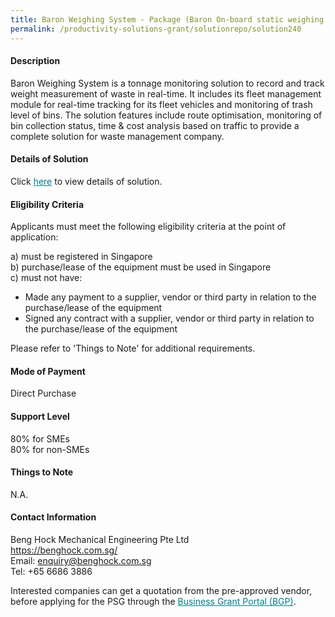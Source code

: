 ```yaml
---
title: Baron Weighing System - Package (Baron On-board static weighing for hooklift)
permalink: /productivity-solutions-grant/solutionrepo/solution240
---
```


#### Description

Baron Weighing System is a tonnage monitoring solution to record and track weight measurement of waste in real-time. It includes its fleet management module for real-time tracking for its fleet vehicles and monitoring of trash level of bins. The solution features include route optimisation, monitoring of bin collection status, time & cost analysis based on traffic to provide a complete solution for waste management company.

#### Details of Solution

Click <a href='https://govassist.gobusiness.gov.sg/images/psg/Beng_Hock_Annex_3_Part_5.pdf' style='color:#037e8a'>here</a> to view details of solution.

#### Eligibility Criteria

Applicants must meet the following eligibility criteria at the point of application:

a) must be registered in Singapore <br>
b) purchase/lease of the equipment must be used in Singapore <br>
c) must not have:
- Made any payment to a supplier, vendor or third party in relation to the purchase/lease of the equipment
- Signed any contract with a supplier, vendor or third party in relation to the purchase/lease of the equipment

Please refer to 'Things to Note' for additional requirements.

#### Mode of Payment
Direct Purchase

#### Support Level
80% for SMEs <br>
80% for non-SMEs

#### Things to Note
N.A.

#### Contact Information
Beng Hock Mechanical Engineering Pte Ltd<br>https://benghock.com.sg/<br>Email: enquiry@benghock.com.sg<br>Tel: +65 6686 3886

Interested companies can get a quotation from the pre-approved vendor, before applying for the PSG through the <a target='_blank' style='color:#037e8a' href='https://www.businessgrants.gov.sg/'>Business Grant Portal (BGP)</a>.
